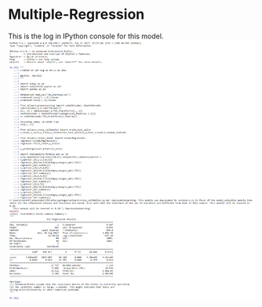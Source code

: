 # Multiple-Regression<br>
This is the log in IPython console for this model.
![ss](https://github.com/haershily/Multiple-Regression/blob/master/output.png)
